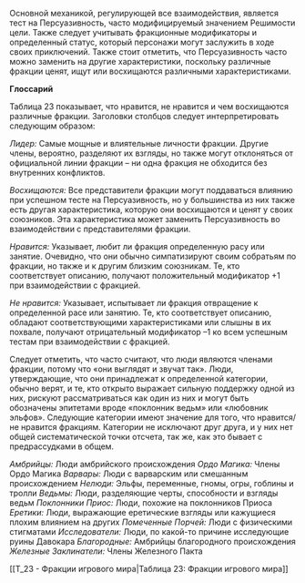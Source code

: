 Основной механикой, регулирующей все взаимодействия, является тест на Персуазивность, часто модифицируемый значением Решимости цели. Также следует учитывать фракционные модификаторы и определенный статус, который персонажи могут заслужить в ходе своих приключений. Также стоит отметить, что Персуазивность часто можно заменить на другие характеристики, поскольку различные фракции ценят, ищут или восхищаются различными характеристиками.

**Глоссарий**  

Таблица 23 показывает, что нравится, не нравится и чем восхищаются различные фракции. Заголовки столбцов следует интерпретировать следующим образом:

*Лидер:* Самые мощные и влиятельные личности фракции. Другие члены, вероятно, разделяют их взгляды, но также могут отклоняться от официальной линии фракции – ни одна фракция не обходится без внутренних конфликтов.

*Восхищаются:* Все представители фракции могут поддаваться влиянию при успешном тесте на Персуазивность, но у большинства из них также есть другая характеристика, которую они восхищаются и ценят у своих союзников. Эта характеристика может заменить Персуазивность во взаимодействии с представителями фракции.

*Нравится:* Указывает, любит ли фракция определенную расу или занятие. Очевидно, что они обычно симпатизируют своим собратьям по фракции, но также и к другим близким союзникам. Те, кто соответствует описанию, получают положительный модификатор +1 при взаимодействии с фракцией.

*Не нравится:* Указывает, испытывает ли фракция отвращение к определенной расе или занятию. Те, кто соответствует описанию, обладают соответствующими характеристиками или слышны в их похвале, получают отрицательный модификатор –1 ко всем успешным тестам при взаимодействии с фракцией.

Следует отметить, что часто считают, что люди являются членами фракции, потому что «они выглядят и звучат так». Люди, утверждающие, что они принадлежат к определенной категории, обычно верят, и те, кто открыто выражает сильную поддержку одной из них, рискуют рассматриваться как один из них и могут быть обозначены эпитетами вроде «поклонник ведьм» или «любовник эльфов». Следующие категории имеют значение для того, что нравится/не нравится фракциям. Категории не исключают друг друга, и у них нет общей систематической точки отсчета, так же, как это бывает с предрассудками в общем.

*Амбрийцы:* Люди амбрийского происхождения
*Ордо Магика:* Члены Ордо Магика
*Варвары:* Люди с варварским или смешанным происхождением
*Нелюди:* Эльфы, переменные, гномы, огры, гоблины и тролли
*Ведьмы:* Люди, разделяющие черты, способности и взгляды ведьм
*Поклонники Приос:* Люди, похожие на поклонников Приоса
*Еретики:* Люди, выражающие еретические взгляды или кажущиеся плохим влиянием на других
*Помеченные Порчей:* Люди с физическими стигматами
*Исследователи:* Люди, по какой-то причине исследующие руины Давокара
*Благородные:* Амбрийцы благородного происхождения
*Железные Заклинатели:* Члены Железного Пакта

[[Т_23 - Фракции игрового мира|Таблица 23: Фракции игрового мира]]

